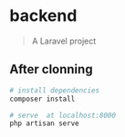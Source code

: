 # backend

> A Laravel project

## After clonning 

``` bash
# install dependencies
composer install

# serve  at localhost:8000
php artisan serve

